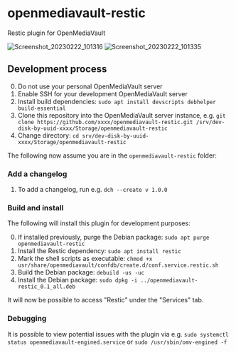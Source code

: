 # openmediavault-restic

Restic plugin for OpenMediaVault

![Screenshot_20230222_101316](https://user-images.githubusercontent.com/31949120/220480063-ef39708b-98da-4da0-9e52-22bccb806a3c.png)
![Screenshot_20230222_101335](https://user-images.githubusercontent.com/31949120/220480075-7846fe1a-135b-418d-a707-914d9b1c18a7.png)

## Development process

0. Do not use your personal OpenMediaVault server
1. Enable SSH for your development OpenMediaVault server
2. Install build dependencies: `sudo apt install devscripts debhelper build-essential`
3. Clone this repository into the OpenMediaVault server instance, e.g. `git clone https://github.com/xxxx/openmediavault-restic.git /srv/dev-disk-by-uuid-xxxx/Storage/openmediavault-restic`
4. Change directory: `cd srv/dev-disk-by-uuid-xxxx/Storage/openmediavault-restic`

The following now assume you are in the `openmediavault-restic` folder:

### Add a changelog

1. To add a changelog, run e.g. `dch --create v 1.0.0`

### Build and install

The following will install this plugin for development purposes:

0. If installed previously, purge the Debian package: `sudo apt purge openmediavault-restic`
1. Install the Restic dependency: `sudo apt install restic`
2. Mark the shell scripts as executable: `chmod +x usr/share/openmediavault/confdb/create.d/conf.service.restic.sh`
3. Build the Debian package: `debuild -us -uc`
4. Install the Debian package: `sudo dpkg -i ../openmediavault-restic_0.1_all.deb`

It will now be possible to access "Restic" under the "Services" tab.

### Debugging

It is possible to view potential issues with the plugin via e.g. `sudo systemctl status openmediavault-engined.service` or `sudo /usr/sbin/omv-engined -f`
